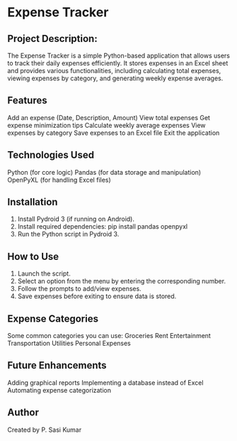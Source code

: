 # Expense Tracker

## Project Description:
The Expense Tracker is a simple Python-based application 
that allows users to track their daily expenses efficiently. 
It stores expenses in an Excel sheet and provides various 
functionalities, including calculating total expenses, viewing 
expenses by category, and generating weekly expense averages.

## Features
Add an expense (Date, Description, Amount)
View total expenses
Get expense minimization tips
Calculate weekly average expenses
View expenses by category
Save expenses to an Excel file
Exit the application

## Technologies Used
Python (for core logic)
Pandas (for data storage and manipulation)
OpenPyXL (for handling Excel files)

## Installation
1. Install Pydroid 3 (if running on Android).
2. Install required dependencies:
   pip install pandas openpyxl
3. Run the Python script in Pydroid 3.

## How to Use
1. Launch the script.
2. Select an option from the menu by entering the corresponding number.
3. Follow the prompts to add/view expenses.
4. Save expenses before exiting to ensure data is stored.

## Expense Categories
Some common categories you can use:
Groceries
Rent
Entertainment
Transportation
Utilities
Personal Expenses

## Future Enhancements
Adding graphical reports
Implementing a database instead of Excel
Automating expense categorization


## Author

Created by P. Sasi Kumar 
